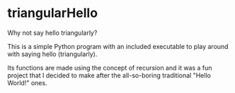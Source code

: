 # triangularHello
Why not say hello triangularly?

This is a simple Python program with an included executable to play around with saying hello (triangularly).

Its functions are made using the concept of recursion and it was a fun project that I decided to make after the all-so-boring traditional "Hello World!" ones.
